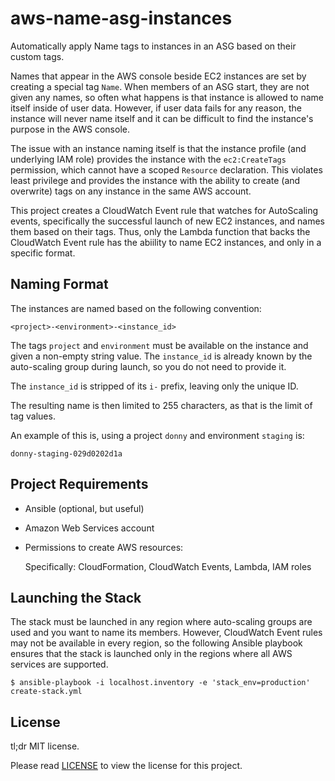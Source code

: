 # aws-name-asg-instances

Automatically apply Name tags to instances in an ASG based on their custom
tags.

Names that appear in the AWS console beside EC2 instances are set by
creating a special tag `Name`.  When members of an ASG start, they are not
given any names, so often what happens is that instance is allowed to
name itself inside of user data.  However, if user data fails for any
reason, the instance will never name itself and it can be difficult to
find the instance's purpose in the AWS console.

The issue with an instance naming itself is that the instance profile (and
underlying IAM role) provides the instance with the `ec2:CreateTags`
permission, which cannot have a scoped `Resource` declaration.  This
violates least privilege and provides the instance with the ability to
create (and overwrite) tags on any instance in the same AWS account.

This project creates a CloudWatch Event rule that watches for AutoScaling
events, specifically the successful launch of new EC2 instances, and names
them based on their tags.  Thus, only the Lambda function that backs the
CloudWatch Event rule has the abiility to name EC2 instances, and only in
a specific format.

## Naming Format

The instances are named based on the following convention:

```
<project>-<environment>-<instance_id>
```

The tags `project` and `environment` must be available on the instance and
given a non-empty string value.  The `instance_id` is already known by the
auto-scaling group during launch, so you do not need to provide it.

The `instance_id` is stripped of its `i-` prefix, leaving only the unique
ID.

The resulting name is then limited to 255 characters, as that is the
limit of tag values.

An example of this is, using a project `donny` and environment `staging`
is:

```
donny-staging-029d0202d1a
```

## Project Requirements

* Ansible (optional, but useful)
* Amazon Web Services account
* Permissions to create AWS resources:

  Specifically: CloudFormation, CloudWatch Events, Lambda, IAM roles

## Launching the Stack

The stack must be launched in any region where auto-scaling groups are
used and you want to name its members.  However, CloudWatch Event rules
may not be available in every region, so the following Ansible playbook
ensures that the stack is launched only in the regions where all AWS
services are supported.

```
$ ansible-playbook -i localhost.inventory -e 'stack_env=production' create-stack.yml
```

## License

tl;dr MIT license.

Please read [LICENSE](LICENSE) to view the license for this project.

